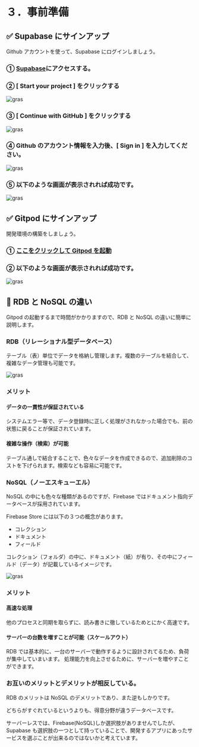 # ３．事前準備

## ✅ Supabase にサインアップ

Github アカウントを使って、Supabase にログインしましょう。

### ① [Supabase](https://supabase.com/)にアクセスする。

### ② [ Start your project ] をクリックする

![gras](010_supabase-1.png)

### ③ [ Continue with GitHub ] をクリックする

![gras](020_supabase-2.png)

### ④ Github のアカウント情報を入力後、[ Sign in ] を入力してください。

![gras](030_supabase-3.png)

### ⑤ 以下のような画面が表示されれば成功です。

![gras](040_supabase-4.png)

## ✅ Gitpod にサインアップ

開発環境の構築をしましょう。

### ① [ここをクリックして Gitpod を起動](https://gitpod.io/#https://github.com/AkiUnleash/hands-on-nextjs-supabase/tree/main)

### ② 以下のような画面が表示されれば成功です。

![gras](050_gitpod-1.png)

## 🤔 RDB と NoSQL の違い

Gitpod の起動するまで時間がかかりますので、RDB と NoSQL の違いに簡単に説明します。

### RDB（リレーショナル型データベース）

テーブル（表）単位でデータを格納し管理します。複数のテーブルを結合して、複雑なデータ管理も可能です。

![gras](070-explanation.png)

### メリット

#### データの一貫性が保証されている

システムエラー等で、データ登録時に正しく処理がされなかった場合でも、前の状態に戻ることが保証されています。

#### 複雑な操作（検索）が可能

テーブル通しで結合することで、色々なデータを作成できるので、追加削除のコストを下げられます。検索なども容易に可能です。

### NoSQL（ノーエスキューエル）

NoSQL の中にも色々な種類があるのですが、Firebase ではドキュメント指向データベースが採用されています。

Firebase Store には以下の３つの概念があります。

- コレクション
- ドキュメント
- フィールド

コレクション（フォルダ）の中に、ドキュメント（紙）が有り、その中にフィールド（データ）が記載しているイメージです。

![gras](060_firebase.png)

### メリット

#### 高速な処理

他のプロセスと同期を取らずに、読み書きに徹しているためとにかく高速です。

#### サーバーの台数を増すことが可能（スケールアウト）

RDB では基本的に、一台のサーバーで動作するように設計されてるため、負荷が集中していまいます。
処理能力を向上させるために、サーバーを増やすことができます。

### お互いのメリットとデメリットが相反している。

RDB のメリットは NoSQL のデメリットであり、また逆もしかりです。

どちらがすぐれているというよりも、得意分野が違うデータベースです。

サーバーレスでは、Firebase(NoSQL)しか選択肢がありませんでしたが、Supabase も選択肢の一つとして持っていることで、開発するアプリにあったサービスを選ぶことが出来るのではないかと考えています。
